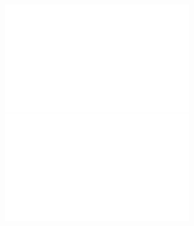 ![](https://raw.githubusercontent.com/benammann/github-stats/master/generated/overview.svg#gh-dark-mode-only)
![](https://raw.githubusercontent.com/benammann/github-stats/master/generated/languages.svg#gh-dark-mode-only)

